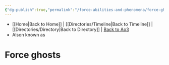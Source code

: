 ```yaml
---
{"dg-publish":true,"permalink":"/force-abilities-and-phenomena/force-ghosts/"}
---
```


- [[Home\|Back to Home]] | [[Directories/Timeline\|Back to Timeline]] | [[Directories/Directory\|Back to Directory]] | [Back to Ao3](https://archiveofourown.org/works/19334440/chapters/45992584)
- Alson known as 

# Force ghosts


